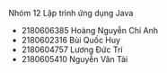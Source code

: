Nhóm 12 Lập trình ứng dụng Java
- 2180606385 Hoàng Nguyễn Chí Anh
- 2180602316 Bùi Quốc Huy
- 2180604757 Lương Đức Trí
- 2180605410 Nguyễn Văn Tài  
